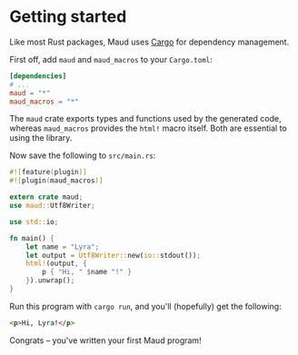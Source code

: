 # Getting started

Like most Rust packages, Maud uses [Cargo] for dependency management.

[Cargo]: https://crates.io/

First off, add `maud` and `maud_macros` to your `Cargo.toml`:

```toml
[dependencies]
# ...
maud = "*"
maud_macros = "*"
```

The `maud` crate exports types and functions used by the generated code, whereas `maud_macros` provides the `html!` macro itself. Both are essential to using the library.

Now save the following to `src/main.rs`:

```rust
#![feature(plugin)]
#![plugin(maud_macros)]

extern crate maud;
use maud::Utf8Writer;

use std::io;

fn main() {
    let name = "Lyra";
    let output = Utf8Writer::new(io::stdout());
    html!(output, {
        p { "Hi, " $name "!" }
    }).unwrap();
}
```

Run this program with `cargo run`, and you'll (hopefully) get the following:

```html
<p>Hi, Lyra!</p>
```

Congrats – you've written your first Maud program!
